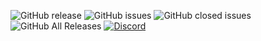 ![GitHub release](https://img.shields.io/github/release/UzumakiYT/LeafSK.svg?style=for-the-badge)
![GitHub issues](https://img.shields.io/github/issues-raw/UzumakiYT/LeafSK.svg?style=for-the-badge)
![GitHub closed issues](https://img.shields.io/github/issues-closed-raw/UzumakiYT/LeafSK.svg?style=for-the-badge)
![GitHub All Releases](https://img.shields.io/github/downloads/UzumakiYT/LeafSK/total.svg?style=for-the-badge)
[![Discord](https://img.shields.io/discord/512839665166974976.svg?style=for-the-badge)](https://discordapp.com/invite/XCFenab)
